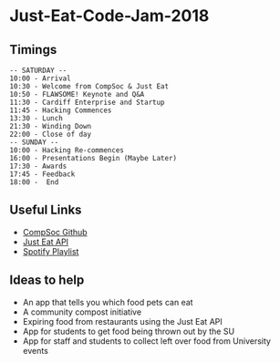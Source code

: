 # Just-Eat-Code-Jam-2018

## Timings
```
-- SATURDAY -- 
10:00 - Arrival
10:30 - Welcome from CompSoc & Just Eat
10:50 - FLAWSOME! Keynote and Q&A
11:30 - Cardiff Enterprise and Startup
11:45 - Hacking Commences
13:30 - Lunch
21:30 - Winding Down
22:00 - Close of day
-- SUNDAY --
10:00 - Hacking Re-commences
16:00 - Presentations Begin (Maybe Later)
17:30 - Awards
17:45 - Feedback
18:00 -  End
```

## Useful Links

* [CompSoc Github](https://github.com/cardiff-compsoc)
* [Just Eat API](https://justeat.github.io/partnerapi-docs/)
* [Spotify Playlist](https://open.spotify.com/user/ptocopleston/playlist/2hF2iKll3dEYGY7VHUJjyJ?si=m43S1pffSpu3PdK_X3JX7Q) 

## Ideas to help
* An app that tells you which food pets can eat
* A community compost initiative
* Expiring food from restaurants using the Just Eat API
* App for students to get food being thrown out by the SU
* App for staff and students to collect left over food from University events
